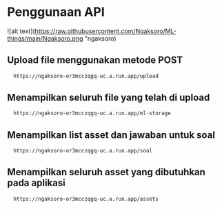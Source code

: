 # Penggunaan API

![alt text](https://raw.githubusercontent.com/Ngaksoro/ML-things/main/Ngaksoro.png "ngaksoro)

## Upload file menggunakan metode POST

```bash
  https://ngaksoro-or3mcczqgq-uc.a.run.app/upload
```
## Menampilkan seluruh file yang telah di upload

```bash
  https://ngaksoro-or3mcczqgq-uc.a.run.app/ml-storage
```
## Menampilkan list asset dan jawaban untuk soal

```bash
  https://ngaksoro-or3mcczqgq-uc.a.run.app/soal
```
## Menampilkan seluruh asset yang dibutuhkan pada aplikasi

```bash
  https://ngaksoro-or3mcczqgq-uc.a.run.app/assets
```
    
